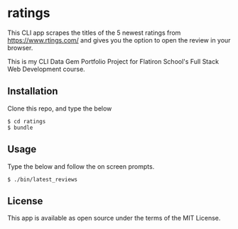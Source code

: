 # ratings

This CLI app scrapes the titles of the 5 newest ratings from https://www.rtings.com/ and gives you the option to open the review in your browser. 

This is my CLI Data Gem Portfolio Project for Flatiron School's Full Stack Web Development course.

## Installation

Clone this repo, and type the below

    $ cd ratings
    $ bundle

## Usage

Type the below and follow the on screen prompts.

    $ ./bin/latest_reviews 

## License

This app is available as open source under the terms of the MIT License.
